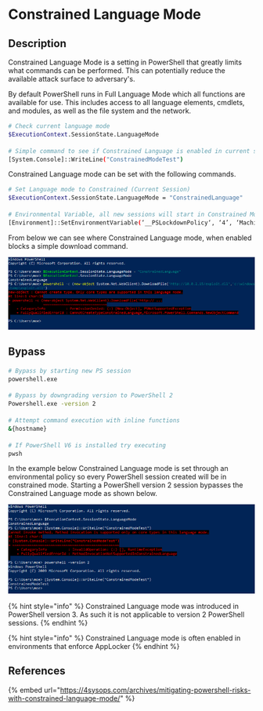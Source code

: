 # Constrained Language Mode

## Description

Constrained Language Mode is a setting in PowerShell that greatly limits what commands can be performed. This can potentially reduce the available attack surface to adversary's.

By default PowerShell runs in Full Language Mode which all functions are available for use. This includes access to all language elements, cmdlets, and modules, as well as the file system and the network.

```bash
# Check current language mode
$ExecutionContext.SessionState.LanguageMode

# Simple command to see if Constrained Language is enabled in current session
[System.Console]::WriteLine("ConstrainedModeTest")
```

Constrained Language mode can be set with the following commands.

```bash
# Set Language mode to Constrained (Current Session)
$ExecutionContext.SessionState.LanguageMode = "ConstrainedLanguage"

# Environmental Variable, all new sessions will start in Constrained Mode
[Environment]::SetEnvironmentVariable(‘__PSLockdownPolicy‘, ‘4’, ‘Machine‘)
```

From below we can see where Constrained Language mode, when enabled blocks a simple download command.

![Testing the Constrained Language mode.](<../../.gitbook/assets/image (2019).png>)

## Bypass

```bash
# Bypass by starting new PS session
powershell.exe

# Bypass by downgrading version to PowerShell 2
Powershell.exe -version 2

# Attempt command execution with inline functions
&{hostname}

# If PowerShell V6 is installed try executing
pwsh
```

In the example below Constrained Language mode is set through an environmental policy so every PowerShell session created will be in constrained mode. Starting a PowerShell version 2 session bypasses the Constrained Language mode as shown below.

![](<../../.gitbook/assets/image (2021).png>)

{% hint style="info" %}
Constrained Language mode was introduced in PowerShell version 3. As such it is not applicable to version 2 PowerShell sessions.
{% endhint %}

{% hint style="info" %}
Constrained Language mode is often enabled in environments that enforce AppLocker
{% endhint %}

## References

{% embed url="https://4sysops.com/archives/mitigating-powershell-risks-with-constrained-language-mode/" %}
